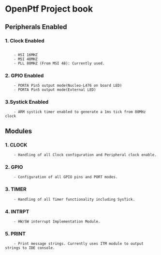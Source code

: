 # OpenPtf Project book

## Peripherals Enabled

### 1. Clock Enabled
```

    - HSI 16MHZ
    - MSI 48MHZ
    - PLL 80MHZ (From MSI 48): Currently used.
```

### 2. GPIO Enabled
```
    - PORTA Pin5 output mode(Nucleo-L476 on board LED)
    - PORTA Pin5 output mode(External LED)
```

### 3.Systick Enabled
```
    - ARM systick timer enabled to generate a 1ms tick from 80MHz clock
```

## Modules

### 1. CLOCK
```
    - Handling of all Clock configuration and Peripheral clock enable.
```

### 2. GPIO
```
    - Configuration of all GPIO pins and PORT modes.
```

### 3. TIMER
```
    - Handling of all Timer functionality including SysTick.
```

### 4. INTRPT
```
    - HW/SW interrupt Implementation Module.
```

### 5. PRINT
```
    - Print message strings. Currently uses ITM module to output strings to IDE console.
```
